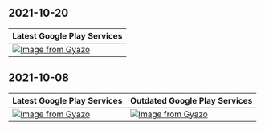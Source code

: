 ## 2021-10-20

| Latest Google Play Services |
|---|
| [![Image from Gyazo](https://t.gyazo.com/teams/kiganix/1599c7d29d5a98b6d9e71d6f409f4f32.gif)](https://kiganix.gyazo.com/1599c7d29d5a98b6d9e71d6f409f4f32) |

## 2021-10-08

| Latest Google Play Services | Outdated Google Play Services |
|---|---|
| [![Image from Gyazo](https://t.gyazo.com/teams/kiganix/f03253e0f8b2cb656a8f496da70806f5.gif)](https://kiganix.gyazo.com/f03253e0f8b2cb656a8f496da70806f5) | [![Image from Gyazo](https://t.gyazo.com/teams/kiganix/fb47680563f31eaaa7f2717dcf15c2d2.gif)](https://kiganix.gyazo.com/fb47680563f31eaaa7f2717dcf15c2d2) |
